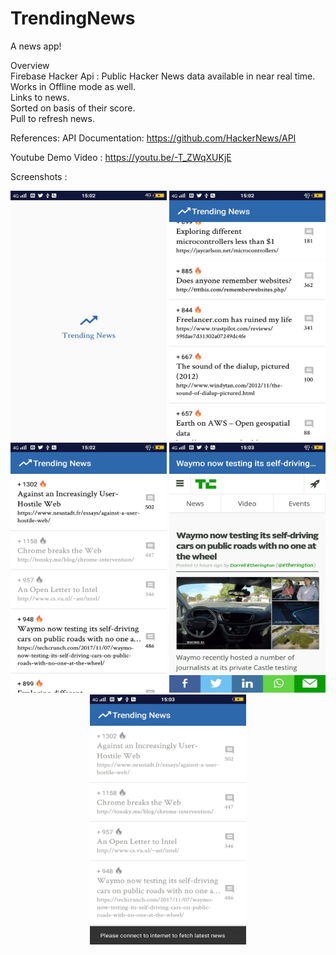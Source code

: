 # TrendingNews

A news app!

Overview <br />
Firebase Hacker Api : Public Hacker News data available in near real time.<br />
Works in Offline mode as well.<br />
Links to news.<br />
Sorted on basis of their score.<br />
Pull to refresh news.<br />

References:
API Documentation: https://github.com/HackerNews/API


Youtube Demo Video :
https://youtu.be/-T_ZWqXUKjE


Screenshots :

<p align="center">
  <img src="/app/src/main/assets/screenshots/Splash.jpg" width="250" height ="400"/>
  <img src="/app/src/main/assets/screenshots/FetchedNews.jpg" width="250" height ="400"/>
  <img src="/app/src/main/assets/screenshots/ReadNews.jpg" width="250" height ="400"/>
  <img src="/app/src/main/assets/screenshots/Article.jpg" width="250" height ="400"/>
  <img src="/app/src/main/assets/screenshots/InternetCheck.jpg" width="250" height ="400"/>
</p>



